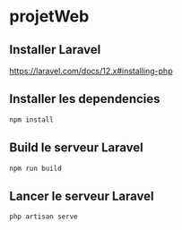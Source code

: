 # projetWeb

## Installer Laravel
https://laravel.com/docs/12.x#installing-php

## Installer les dependencies
```bash
npm install
```

## Build le serveur Laravel
```bash
npm run build
```

## Lancer le serveur Laravel
```bash
php artisan serve
```
